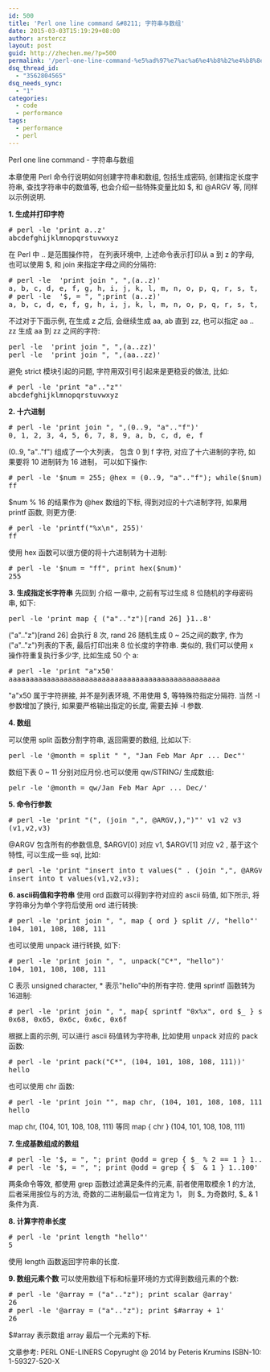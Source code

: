 ```yaml
---
id: 500
title: 'Perl one line command &#8211; 字符串与数组'
date: 2015-03-03T15:19:29+08:00
author: arstercz
layout: post
guid: http://zhechen.me/?p=500
permalink: '/perl-one-line-command-%e5%ad%97%e7%ac%a6%e4%b8%b2%e4%b8%8e%e6%95%b0%e7%bb%84/'
dsq_thread_id:
  - "3562804565"
dsq_needs_sync:
  - "1"
categories:
  - code
  - performance
tags:
  - performance
  - perl
---
```

Perl one line command - 字符串与数组

本章使用 Perl 命令行说明如何创建字符串和数组, 包括生成密码, 创建指定长度字符串, 查找字符串中的数值等, 也会介绍一些特殊变量比如 $, 和 @ARGV 等, 同样以示例说明.

<strong>1. 生成并打印字符</strong>
<pre>
# perl -le 'print a..z'
abcdefghijklmnopqrstuvwxyz
</pre>
在 Perl 中 .. 是范围操作符， 在列表环境中, 上述命令表示打印从 a 到 z 的字母, 也可以使用 $, 和 join 来指定字母之间的分隔符:
<pre>
# perl -le  'print join ", ",(a..z)'
a, b, c, d, e, f, g, h, i, j, k, l, m, n, o, p, q, r, s, t, u, v, w, x, y, z
# perl -le  '$, = ", ";print (a..z)'
a, b, c, d, e, f, g, h, i, j, k, l, m, n, o, p, q, r, s, t, u, v, w, x, y, z
</pre>

<!--more-->



不过对于下面示例, 在生成 z 之后, 会继续生成 aa, ab 直到 zz, 也可以指定 aa .. zz 生成 aa 到 zz 之间的字符:
<pre>
perl -le  'print join ", ",(a..zz)'
perl -le  'print join ", ",(aa..zz)'
</pre>
避免 strict 模块引起的问题, 字符用双引号引起来是更稳妥的做法, 比如:
<pre>
# perl -le 'print "a".."z"'
abcdefghijklmnopqrstuvwxyz
</pre>

<strong>2. 十六进制</strong>
<pre>
# perl -le 'print join ", ",(0..9, "a".."f")'
0, 1, 2, 3, 4, 5, 6, 7, 8, 9, a, b, c, d, e, f
</pre>
(0..9, "a".."f") 组成了一个大列表， 包含 0 到 f 字符, 对应了十六进制的字符, 如果要将 10 进制转为 16 进制， 可以如下操作:
<pre>
# perl -le '$num = 255; @hex = (0..9, "a".."f"); while($num) { $s = $hex[($num % 16)] . $s; $num = int $num/16 } print $s'
ff
</pre>
$num % 16 的结果作为 @hex 数组的下标, 得到对应的十六进制字符, 如果用 printf 函数, 则更方便:
<pre>
# perl -le 'printf("%x\n", 255)'
ff
</pre>
使用 hex 函数可以很方便的将十六进制转为十进制:
<pre>
# perl -le '$num = "ff", print hex($num)'
255
</pre>

<strong>3. 生成指定长字符串</strong>
先回到 介绍 一章中, 之前有写过生成 8 位随机的字母密码串, 如下:
<pre>
perl -le 'print map { ("a".."z")[rand 26] }1..8'
</pre>
("a".."z")[rand 26] 会执行 8 次, rand 26 随机生成 0 ~ 25之间的数字, 作为 ("a".."z")列表的下表, 最后打印出来 8 位长度的字符串.
类似的, 我们可以使用 x 操作符重复执行多少字, 比如生成 50 个 a: 
<pre>
# perl -le 'print "a"x50'
aaaaaaaaaaaaaaaaaaaaaaaaaaaaaaaaaaaaaaaaaaaaaaaaaa
</pre>
"a"x50 属于字符拼接, 并不是列表环境, 不用使用 $, 等特殊符指定分隔符. 当然 -l 参数增加了换行, 如果要严格输出指定的长度, 需要去掉 -l 参数.

<strong>4. 数组</strong>

可以使用 split 函数分割字符串, 返回需要的数组, 比如以下:
<pre>
perl -le '@month = split " ", "Jan Feb Mar Apr ... Dec"'
</pre>
数组下表 0 ~ 11 分别对应月份.也可以使用 qw/STRING/ 生成数组:
<pre>
pelr -le '@month = qw/Jan Feb Mar Apr ... Dec/'
</pre>

<strong>5. 命令行参数</strong>
<pre>
# perl -le 'print "(", (join ",", @ARGV,),")"' v1 v2 v3
(v1,v2,v3)
</pre>
@ARGV 包含所有的参数信息, $ARGV[0] 对应 v1, $ARGV[1] 对应 v2 , 基于这个特性, 可以生成一些 sql, 比如:
<pre>
# perl -le 'print "insert into t values(" . (join ",", @ARGV) .");"' v1 v2 v3
insert into t values(v1,v2,v3);
</pre>

<strong>6. ascii码值和字符串</strong>
使用 ord 函数可以得到字符对应的 ascii 码值, 如下所示, 将字符串分为单个字符后使用 ord 进行转换:
<pre>
# perl -le 'print join ", ", map { ord } split //, "hello"'
104, 101, 108, 108, 111
</pre>
也可以使用 unpack 进行转换, 如下:
<pre>
# perl -le 'print join ", ", unpack("C*", "hello")'
104, 101, 108, 108, 111
</pre>
C 表示 unsigned character, * 表示"hello"中的所有字符. 使用 sprintf 函数转为16进制:
<pre>
# perl -le 'print join ", ", map{ sprintf "0x%x", ord $_ } split //, "hello"'
0x68, 0x65, 0x6c, 0x6c, 0x6f
</pre>

根据上面的示例, 可以进行 ascii 码值转为字符串, 比如使用 unpack 对应的 pack 函数:
<pre>
# perl -le 'print pack("C*", (104, 101, 108, 108, 111))'
hello
</pre>
也可以使用 chr 函数:
<pre>
# perl -le 'print join "", map chr, (104, 101, 108, 108, 111)'
hello
</pre>
map chr, (104, 101, 108, 108, 111) 等同 map { chr } (104, 101, 108, 108, 111)

<strong>7. 生成基数组成的数组</strong>
<pre>
# perl -le '$, = ", "; print @odd = grep { $_ % 2 == 1 } 1..100'
# perl -le '$, = ", "; print @odd = grep { $_ & 1 } 1..100'
</pre>
两条命令等效, 都使用 grep 函数过滤满足条件的元素, 前者使用取模余 1 的方法, 后者采用按位与的方法, 奇数的二进制最后一位肯定为 1， 则 $_ 为奇数时, $_ & 1 条件为真.

<strong>8. 计算字符串长度</strong>
<pre>
# perl -le 'print length "hello"'
5
</pre>
使用 length 函数返回字符串的长度.

<strong>9. 数组元素个数</strong>
可以使用数组下标和标量环境的方式得到数组元素的个数:
<pre>
# perl -le '@array = ("a".."z"); print scalar @array'
26
# perl -le '@array = ("a".."z"); print $#array + 1'
26
</pre>

$#array 表示数组 array 最后一个元素的下标.

文章参考: PERL ONE-LINERS Copyrught @ 2014 by Peteris Krumins ISBN-10: 1-59327-520-X